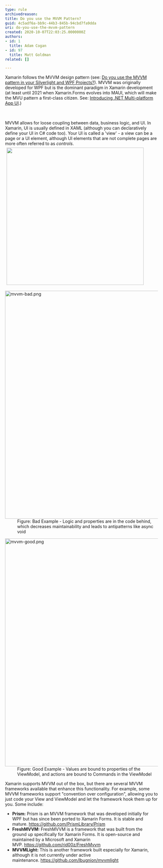 ```yaml
---
type: rule
archivedreason: 
title: Do you use the MVVM Pattern?
guid: 4c5adf6a-bb9c-44b3-845b-94cbd7fa9dda
uri: do-you-use-the-mvvm-pattern
created: 2020-10-07T22:03:25.0000000Z
authors:
- id: 1
  title: Adam Cogan
- id: 97
  title: Matt Goldman
related: []

---
```



Xamarin follows the MVVM design pattern (see&#58;&#160;<a href="/_layouts/15/FIXUPREDIRECT.ASPX?WebId=3dfc0e07-e23a-4cbb-aac2-e778b71166a2&amp;TermSetId=07da3ddf-0924-4cd2-a6d4-a4809ae20160&amp;TermId=4d4194a8-4a95-4809-80b6-ae71a2ba5c8f">Do you use the MVVM pattern in your Silverlight and WPF Projects?</a>). MVVM was originally developed for WPF but is the dominant paradigm in Xamarin development (at least until 2021 when Xamarin.Forms evolves into MAUI, which will make the MVU pattern a first-class citizen. See&#58; <a href="https&#58;//devblogs.microsoft.com/dotnet/introducing-net-multi-platform-app-ui/">Introducing .NET Multi-platform App UI</a>.​)<br>
<br><excerpt class='endintro'></excerpt><br>
<p>MVVM allows for loose coupling between data, business logic, and UI. In Xamarin, UI is usually defined in XAML (although you can declaratively define your UI in C# code too). Your UI is called a 'view' - a view can be a page or a UI element, although UI elements that are not complete pages are more often referred to as 
   <em>controls</em>.&#160;<img src="file&#58;///Users/tiagoaraujo/Library/Group%20Containers/UBF8T346G9.Office/TemporaryItems/msohtmlclip/clip_image001.png" alt="" style="width&#58;452px;margin&#58;5px;" /></p><dl class="badImage"><dt><img src="/PublishingImages/mvvm-bad.png" alt="mvvm-bad.png" style="width&#58;750px;" /></dt><dd>Figure&#58; Bad Example - Logic and properties are in the code behind, which decreases maintainability and leads to antipatterns like async void</dd></dl><dl class="goodImage"><dt><img src="/PublishingImages/mvvm-good.png" alt="mvvm-good.png" style="width&#58;750px;" /></dt><dd>Figure&#58; Good Example - Values are bound to properties of the ViewModel, and actions are bound to Commands in the ViewModel​<br></dd></dl><p>Xamarin supports MVVM out of the box, but there are several MVVM frameworks available that enhance this functionality. For example, some MVVM frameworks support &quot;convention over configuration&quot;, allowing you to just code your View and ViewModel and let the framework hook them up for you. Some include&#58;<br></p><ul><li>
      <b>Prism&#58;</b> Prism is an MVVM framework that was developed initially for WPF but has since been ported to Xamarin Forms. It is stable and mature.&#160;<a href="https&#58;//github.com/PrismLibrary/Prism">https&#58;//github.com/PrismLibrary/Prism</a></li><li>
      <b>FreshMVVM&#58;</b> FreshMVVM is a framework that was built from the ground up specifically for Xamarin Forms. It is open-source and maintained by a Microsoft and Xamarin MVP.&#160;<a href="https&#58;//github.com/rid00z/FreshMvvm">https&#58;//github.com/rid00z/FreshMvvm</a><br></li><li>
      <b>MVVMLight&#58;</b> This is another framework built especially for Xamarin, although it is not currently under active maintenance.&#160;<a href="https&#58;//github.com/lbugnion/mvvmlight">https&#58;//github.com/lbugnion/mvvmlight</a><br></li></ul>


